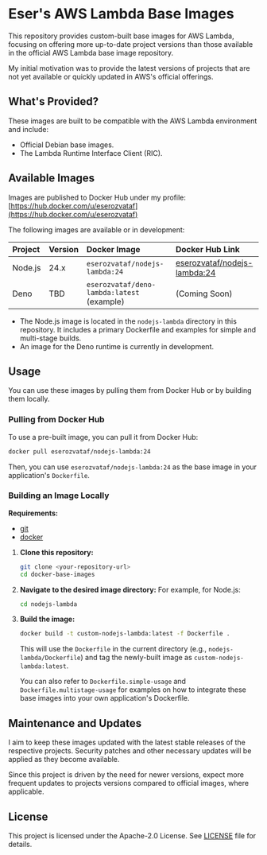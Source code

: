 # Eser's AWS Lambda Base Images

This repository provides custom-built base images for AWS Lambda, focusing on offering more up-to-date project versions than those available in the official AWS Lambda base image repository.

My initial motivation was to provide the latest versions of projects that are not yet available or quickly updated in AWS's official offerings.

## What's Provided?

These images are built to be compatible with the AWS Lambda environment and include:

*   Official Debian base images.
*   The Lambda Runtime Interface Client (RIC).

## Available Images

Images are published to Docker Hub under my profile: [https://hub.docker.com/u/eserozvataf](https://hub.docker.com/u/eserozvataf)

The following images are available or in development:

| Project   | Version | Docker Image                 | Docker Hub Link                                                                    |
| :-------- | :------ | :--------------------------- | :--------------------------------------------------------------------------------- |
| Node.js   | 24.x    | `eserozvataf/nodejs-lambda:24` | [eserozvataf/nodejs-lambda:24](https://hub.docker.com/layers/eserozvataf/nodejs-lambda/24) |
| Deno      | TBD     | `eserozvataf/deno-lambda:latest` (example) | (Coming Soon)                                                                      |

*   The Node.js image is located in the `nodejs-lambda` directory in this repository. It includes a primary Dockerfile and examples for simple and multi-stage builds.
*   An image for the Deno runtime is currently in development.

## Usage

You can use these images by pulling them from Docker Hub or by building them locally.

### Pulling from Docker Hub

To use a pre-built image, you can pull it from Docker Hub:

```bash
docker pull eserozvataf/nodejs-lambda:24
```

Then, you can use `eserozvataf/nodejs-lambda:24` as the base image in your application's `Dockerfile`.

### Building an Image Locally

**Requirements:**

*   [git](https://git-scm.com/downloads)
*   [docker](https://docs.docker.com/get-docker/)

1.  **Clone this repository:**
    ```bash
    git clone <your-repository-url>
    cd docker-base-images
    ```

2.  **Navigate to the desired image directory:**
    For example, for Node.js:
    ```bash
    cd nodejs-lambda
    ```

3.  **Build the image:**
    ```bash
    docker build -t custom-nodejs-lambda:latest -f Dockerfile .
    ```
    This will use the `Dockerfile` in the current directory (e.g., `nodejs-lambda/Dockerfile`) and tag the newly-built image as `custom-nodejs-lambda:latest`.

    You can also refer to `Dockerfile.simple-usage` and `Dockerfile.multistage-usage` for examples on how to integrate these base images into your own application's Dockerfile.

## Maintenance and Updates

I aim to keep these images updated with the latest stable releases of the respective projects. Security patches and other necessary updates will be applied as they become available.

Since this project is driven by the need for newer versions, expect more frequent updates to projects versions compared to official images, where applicable.

## License

This project is licensed under the Apache-2.0 License. See [LICENSE](LICENSE) file for details.
